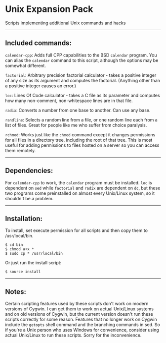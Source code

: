 # Unix Expansion Pack
Scripts implementing additional Unix commands and hacks

----

## Included commands:

`calendar-cpp`: Adds full CPP capabilities to the BSD `calendar` program. You can alias the `calendar` command to this script, although the options may be somewhat different.

`factorial`: Arbitrary precision factorial calculator - takes a positive integer of any size as its argument and computes the factorial. (Anything other than a positive integer causes an error.)

`loc`: Lines Of Code calculator - takes a C file as its parameter and computes how many non-comment, non-whitespace lines are in that file.

`radix`: Converts a number from one base to another. Can use any base.

`randline`: Selects a random line from a file, or one random line each from a list of files. Great for people like me who suffer from choice paralysis.

`rchmod`: Works just like the `chmod` command except it changes permissions for all files in a directory tree, including the root of that tree. This is most useful for adding permissions to files hosted on a server so you can access them remotely.

----

## Dependencies:

For `calendar-cpp` to work, the `calendar` program must be installed. `loc` is dependent on `sed` while `factorial` and `radix` are dependent on `dc`, but these two programs come preinstalled on almost every Unix/Linux system, so it shouldn't be a problem.

----

## Installation:

To install, set execute permission for all scripts and then copy them to /usr/local/bin.

    $ cd bin
    $ chmod a+x *
    $ sudo cp * /usr/local/bin

Or just run the install script:

    $ source install

----

## Notes:

Certain scripting features used by these scripts don't work on modern versions of Cygwin. I can get them to work on actual Unix/Linux systems and on old versions of Cygwin, but the current version doesn't run these scripts correctly for some reason. Features that no longer work on Cygwin include the `getopts` shell command and the branching commands in sed. So if you're a Unix person who uses Windows for convenience, consider using actual Unix/Linux to run these scripts. Sorry for the inconvenience.
